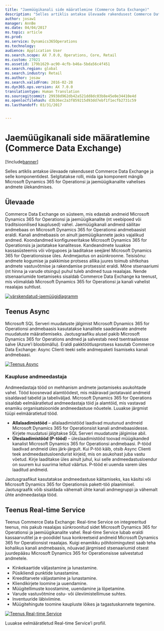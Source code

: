 ```yaml
---
title: "Jaemüügikanali side määratlemine (Commerce Data Exchange)"
description: "Selles artiklis antakse ülevaade rakendusest Commerce Data Exchange ja selle komponentidest. Selgitatakse rolli, mida iga komponent mängib Microsoft Dynamics 365 for Operationsi ja jaemüügikanalite vahelises andmete ülekandmises."
author: josaw1
manager: AnnBe
ms.date: 04/04/2017
ms.topic: article
ms.prod: 
ms.service: Dynamics365Operations
ms.technology: 
audience: Application User
ms.search.scope: AX 7.0.0, Operations, Core, Retail
ms.custom: 27021
ms.assetid: 179b1629-ac90-4cfb-b46a-5bda56c4f451
ms.search.region: global
ms.search.industry: Retail
ms.author: josaw
ms.search.validFrom: 2016-02-28
ms.dyn365.ops.version: AX 7.0.0
translationtype: Human Translation
ms.sourcegitcommit: 29938d962db42a521dd8dc03b8e45e0e34410e4d
ms.openlocfilehash: d3b36ec2a3f859215d93dd7ebf1f1ecfb2731c59
ms.lasthandoff: 03/31/2017


---
```


# <a name="define-retail-channel-communications-commerce-data-exchange"></a>Jaemüügikanali side määratlemine (Commerce Data Exchange)

[!include[banner](../includes/banner.md)]


Selles artiklis antakse ülevaade rakendusest Commerce Data Exchange ja selle komponentidest. Selgitatakse rolli, mida iga komponent mängib Microsoft Dynamics 365 for Operationsi ja jaemüügikanalite vahelises andmete ülekandmises.

<a name="overview"></a>Ülevaade
--------

Commerce Data Exchange on süsteem, mis edastab andmeid Microsoft Dynamics 365 for Operationsi ja jaemüügikanalite (nt veebipoed või traditsioonilised kauplused) vahel. Jaemüügikanali andmeid säilitav andmebaas on Microsoft Dynamics 365 for Operationsi andmebaasist eraldi. Kanali andmebaasis on ainult jaemüügikannete jaoks vajalikud andmed. Koondandmed konfigureeritakse Microsoft Dynamics 365 for Operationsis ja jaotatakse kanalitesse. Kandeandmete luuakse kassasüsteemis või võrgupoes ja laaditakse seejärel Microsoft Dynamics 365 for Operationsisse üles. Andmejaotus on asünkroonne. Teisisõnu: andmete kogumise ja pakkimise protsess allika juures toimub sihtkohas andmete vastuvõtmise ja rakendamise protsessist eraldi. Mõne stsenaariumi (nt hinna ja varude otsingu) puhul tuleb andmed tuua reaalajas. Nende stsenaariumide toetamiseks sisaldab Commerce Data Exchange ka teenust, mis võimaldab Microsoft Dynamics 365 for Operationsi ja kanali vahelist reaalajas suhtlust. 

[![värskendatud-jaemüügidiagramm](./media/updated-retail-graphic.png)](./media/updated-retail-graphic.png)  

## <a name="async-service"></a>Teenus Async
Microsoft SQL Serveri muudatuste jälgimist Microsoft Dynamics 365 for Operationsi andmebaasis kasutatakse kanalitele saadetavate andmete muudatuste määratlemiseks. Jaotusgraafiku alusel pakib Microsoft Dynamics 365 for Operations andmed ja salvestab need tsentraalsesse salve (Azure’i bloobimällu). Eraldi pakktöötlusprotsess kasutab Commerce Data Exchange: Async Clienti teeki selle andmepaketi lisamiseks kanali andmebaasi. 

[![Teenus Async](./media/async-300x239.png)](./media/async.png)

### <a name="retail-scheduler"></a>Kaupluse andmeedastaja

Andmeedastaja tööd on mehhanism andmete jaotamiseks asukohtade vahel. Tööd koosnevad alamtöödest, mis määravad jaotatavaid andmeid sisaldavad tabelid ja tabeliväljad. Microsoft Dynamics 365 for Operations sisaldab eelmääratletud andmeedastaja töid ja alamtöid, mis vastavad enamiku organisatsioonide andmeedastuse nõuetele. Luuakse järgmist tüüpi eelmääratletud tööd.

-   **Allalaadimistööd** – allalaadimistööd laadivad muutunud andmeid Microsoft Dynamics 365 for Operationsist kanali andmebaasidesse. Kirjete muudatusi jälgitakse SQL Serveri muudatuste jälgimise abil.
-   **Üleslaadimistööd (P-tööd)** – üleslaadimistööd toovad müügikanded kanalist Microsoft Dynamics 365 for Operationsi andmebaasi. P-tööd laadivad andmeid üles järk-järgult. Kui P-töö käib, otsib Async Clienti teek andmeedastusloendurist kirjeid, mis on asukohast juba vastu võetud. Kirje laaditakse üles ainult juhul, kui selle andmeedastusloendur on suurem kui suurima leitud väärtus. P-tööd ei uuenda varem üles laaditud andmeid.

Jaotusgraafikut kasutatakse andmeedastuse käitamiseks, kas käsitsi või Microsoft Dynamics 365 for Operationsis pakett-töö plaanimisel. Jaotusgraafik võib sisaldada vähemalt ühte kanali andmegruppi ja vähemalt ühte andmeedastaja tööd.

## <a name="realtime-service"></a>Teenus Real-time Service
Teenus Commerce Data Exchange: Real-time Service on integreeritud teenus, mis pakub reaalajas sünkroonitud sidet Microsoft Dynamics 365 for Operationsi ja jaemüügikanalite vahel. Real-time Service lubab eraldi kassaarvutitel ja e-poodidel tuua konkreetseid andmeid Microsoft Dynamics 365 for Operationsist reaalajas. Kuigi enamikku põhitoimingutest saab teha kohalikus kanali andmebaasis, nõuavad järgmised stsenaariumid otsest juurdepääsu Microsoft Dynamics 365 for Operationsisse salvestatud andmetele.

-   Kinkekaartide väljastamine ja lunastamine.
-   Püsikliendi punktide lunastamine.
-   Kreeditarvete väljastamine ja lunastamine.
-   Kliendikirjete loomine ja uuendamine.
-   Müügitellimuste koostamine, uuendamine ja lõpetamine.
-   Varude vastuvõtmine ostu- või üleviimistellimuse suhtes.
-   Inventuuride läbiviimine.
-   Müügitehingute toomine kaupluste lõikes ja tagastuskannete tegemine.

[![Teenus Real-time Service](./media/rts.png)](./media/rts.png) 

Luuakse eelmääratletud Real-time Service’i profiil.




